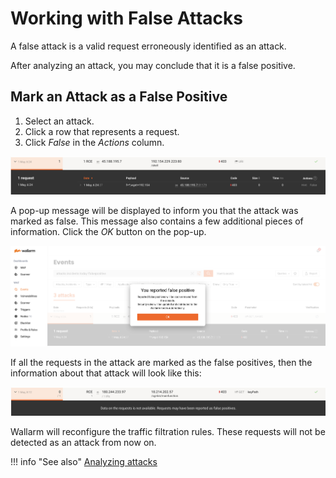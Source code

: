 [link-analyzing-attacks]:       analyze-attack.md

[img-false-attack]:             ../../images/user-guides/events/false-attack.png
[img-popup]:                    ../../images/user-guides/events/pop-up-accept.png
[img-removed-attack-info]:      ../../images/user-guides/events/removed-attack-info.png


# Working with False Attacks

A false attack is a valid request erroneously identified as an attack.

After analyzing an attack, you may conclude that it is a false positive.

## Mark an Attack as a False Positive

1. Select an attack.
2. Click a row that represents a request.
3. Click *False* in the *Actions* column.

![!False attack][img-false-attack]

A pop-up message will be displayed to inform you that the attack was marked as false. This message also contains a few additional pieces of information. Click the *OK* button on the pop-up.

![!The pop-up message][img-popup]

If all the requests in the attack are marked as the false positives, then the information about that attack will look like this:

![!The whole attack is marked as false one][img-removed-attack-info]

Wallarm will reconfigure the traffic filtration rules. These requests will not be detected as an attack from now on.

!!! info "See also"
    [Analyzing attacks][link-analyzing-attacks]

